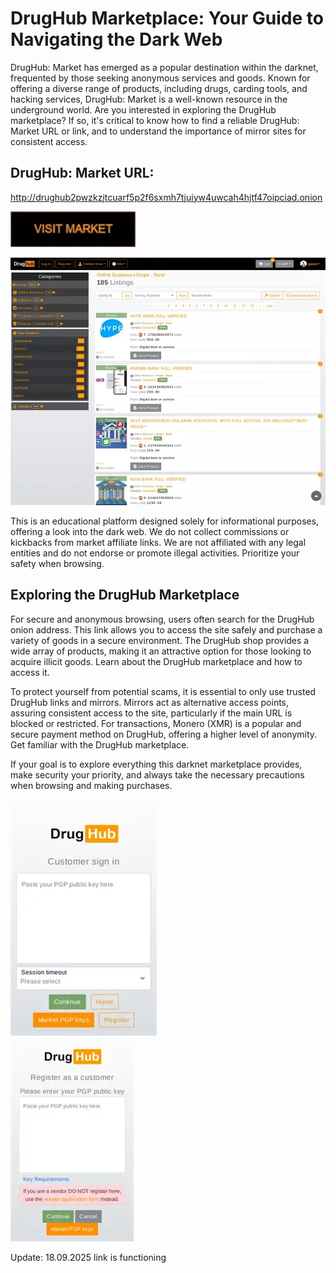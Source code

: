 # DrugHub Marketplace: Your Guide to Navigating the Dark Web

DrugHub: Market has emerged as a popular destination within the darknet, frequented by those seeking anonymous services and goods. Known for offering a diverse range of products, including drugs, carding tools, and hacking services, DrugHub: Market is a well-known resource in the underground world. Are you interested in exploring the DrugHub marketplace? If so, it's critical to know how to find a reliable DrugHub: Market URL or link, and to understand the importance of mirror sites for consistent access.

## DrugHub: Market URL:

http://drughub2pwzkzjtcuarf5p2f6sxmh7tjuiyw4uwcah4hjtf47oipciad.onion

[<img src="/modules/form.webp" width="200">](http://drughub2pwzkzjtcuarf5p2f6sxmh7tjuiyw4uwcah4hjtf47oipciad.onion)


<a href="http://drughub2pwzkzjtcuarf5p2f6sxmh7tjuiyw4uwcah4hjtf47oipciad.onion"><img src="/modules/log.webp" alt="image" style="max-width: 100%;"><a>

This is an educational platform designed solely for informational purposes, offering a look into the dark web. We do not collect commissions or kickbacks from market affiliate links. We are not affiliated with any legal entities and do not endorse or promote illegal activities. Prioritize your safety when browsing.

## Exploring the DrugHub Marketplace

For secure and anonymous browsing, users often search for the DrugHub onion address. This link allows you to access the site safely and purchase a variety of goods in a secure environment. The DrugHub shop provides a wide array of products, making it an attractive option for those looking to acquire illicit goods. Learn about the DrugHub marketplace and how to access it.

To protect yourself from potential scams, it is essential to only use trusted DrugHub links and mirrors. Mirrors act as alternative access points, assuring consistent access to the site, particularly if the main URL is blocked or restricted. For transactions, Monero (XMR) is a popular and secure payment method on DrugHub, offering a higher level of anonymity. Get familiar with the DrugHub marketplace.

If your goal is to explore everything this darknet marketplace provides, make security your priority, and always take the necessary precautions when browsing and making purchases.


<a href="http://drughub2pwzkzjtcuarf5p2f6sxmh7tjuiyw4uwcah4hjtf47oipciad.onion"><img src="/modules/portion.webp" alt="image" style="max-width: 100%;"><a>  
<a href="http://drughub2pwzkzjtcuarf5p2f6sxmh7tjuiyw4uwcah4hjtf47oipciad.onion"><img src="/modules/app.webp" alt="image" style="max-width: 100%;"><a>

Update:  18.09.2025 link is functioning